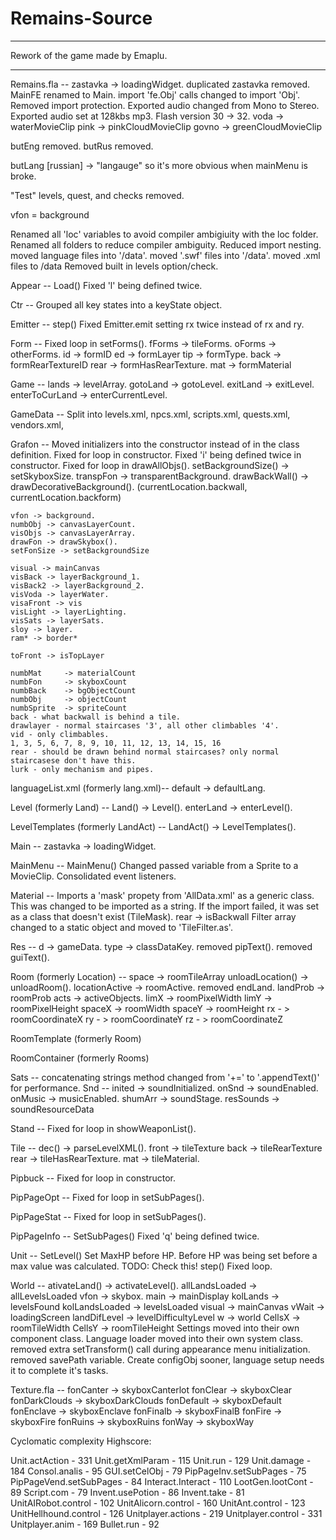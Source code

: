 # Remains-Source



---

Rework of the game made by Emaplu.

---


Remains.fla --
zastavka -> loadingWidget.
	duplicated zastavka removed.
MainFE renamed to Main.
import 'fe.Obj' calls changed to import 'Obj'.
Removed import protection.
Exported audio changed from Mono to Stereo.
Exported audio set at 128kbs mp3.
Flash version 30 -> 32.
voda -> waterMovieClip
pink -> pinkCloudMovieClip
govno -> greenCloudMovieClip

butEng removed.
butRus removed.

butLang 
	[russian] -> "langauge" so it's more obvious when mainMenu is broke.




"Test" levels, quest, and checks removed.

vfon = background


Renamed all 'loc' variables to avoid compiler ambigiuity with the loc folder.
Renamed all folders to reduce compiler ambiguity.
Reduced import nesting.
moved language files into '/data'.
moved '.swf' files into '/data'.
moved .xml files to /data
Removed built in levels option/check.

Appear --
	Load()
		Fixed 'l' being defined twice.

Ctr --
	Grouped all key states into a keyState object.
		
Emitter --
	step()
		Fixed Emitter.emit setting rx twice instead of rx and ry.
	
Form --
	Fixed loop in setForms().
	fForms -> tileForms.
	oForms -> otherForms.
	id -> formID
	ed -> formLayer
	tip -> formType.
	back -> formRearTextureID
	rear -> formHasRearTexture.
	mat -> formMaterial
	
Game --
	lands -> levelArray.
	gotoLand -> gotoLevel.
	exitLand -> exitLevel.
	enterToCurLand -> enterCurrentLevel.
	
GameData --
	Split into levels.xml, npcs.xml, scripts.xml, quests.xml, vendors.xml, 
	
Grafon --
	Moved initializers into the constructor instead of in the class definition.
	Fixed for loop in constructor.
	Fixed 'i' being defined twice in constructor.
	Fixed for loop in drawAllObjs().
	setBackgroundSize() -> setSkyboxSize.
	transpFon -> transparentBackground.
	drawBackWall() -> drawDecorativeBackground().
	(currentLocation.backwall, currentLocation.backform)
	
	vfon -> background.
	numbObj -> canvasLayerCount.
	visObjs -> canvasLayerArray.
	drawFon -> drawSkybox().
	setFonSize -> setBackgroundSize
	
	visual -> mainCanvas
	visBack -> layerBackground_1.
	visBack2 -> layerBackground_2.
	visVoda -> layerWater.
	visaFront -> vis
	visLight -> layerLighting.
	visSats -> layerSats.
	sloy -> layer.
	ram* -> border*
	
	toFront -> isTopLayer

	numbMat 	-> materialCount
	numbFon 	-> skyboxCount
	numbBack 	-> bgObjectCount
	numbObj 	-> objectCount
	numbSprite  -> spriteCount
	back - what backwall is behind a tile.
	drawlayer - normal staircases '3', all other climbables '4'.
	vid - only climbables.
	1, 3, 5, 6, 7, 8, 9, 10, 11, 12, 13, 14, 15, 16
	rear - should be drawn behind normal staircases? only normal staircasese don't have this.
	lurk - only mechanism and pipes.
	
languageList.xml (formerly lang.xml)--
	default -> defaultLang.


Level (formerly Land) --
	Land() -> Level().
	enterLand -> enterLevel().
	
	
LevelTemplates (formerly LandAct) --
	LandAct() -> LevelTemplates().
	
Main --
	zastavka -> loadingWidget.
	
MainMenu --
	MainMenu()
		Changed passed variable from a Sprite to a MovieClip.
	Consolidated event listeners.
	
Material --
		Imports a 'mask' propety from 'AllData.xml' as a generic class. This was changed to be imported as a string.
		If the import failed, it was set as a class that doesn't exist (TileMask).
		rear -> isBackwall
		Filter array changed to a static object and moved to 'TileFilter.as'.
	
Res --
	d -> gameData.
	type -> classDataKey.
	removed pipText().
	removed guiText().
	
Room (formerly Location) --
	space -> roomTileArray
	unloadLocation() -> unloadRoom().
	locationActive -> roomActive.
	removed endLand.
	landProb -> roomProb
	acts -> activeObjects.
	limX -> roomPixelWidth
	limY -> roomPixelHeight
	spaceX -> roomWidth
	spaceY -> roomHeight
	rx - > roomCoordinateX
	ry - > roomCoordinateY
	rz - > roomCoordinateZ
	
RoomTemplate (formerly Room)

RoomContainer (formerly Rooms)

Sats --
	concatenating strings method changed from '+=' to '.appendText()' for performance.
Snd --
	inited -> soundInitialized.
	onSnd -> soundEnabled.
	onMusic -> musicEnabled.
	shumArr -> soundStage.
	resSounds -> soundResourceData

Stand --
	Fixed for loop in showWeaponList().



Tile --
	dec() -> parseLevelXML().
	front -> tileTexture
	back -> tileRearTexture
	rear -> tileHasRearTexture.
	mat -> tileMaterial.

Pipbuck --
	Fixed for loop in constructor.

PipPageOpt --
	Fixed for loop in setSubPages().

PipPageStat --
	Fixed for loop in setSubPages().



PipPageInfo --
	SetSubPages()
		Fixed 'q' being defined twice.



Unit --
	SetLevel()
		Set MaxHP before HP.
		Before HP was being set before a max value was calculated.
		TODO: Check this!
	step()
		Fixed loop.
		
World --
	ativateLand() -> activateLevel().
	allLandsLoaded -> allLevelsLoaded
	vfon -> skybox.
	main -> mainDisplay
	kolLands -> levelsFound
	kolLandsLoaded -> levelsLoaded
	visual -> mainCanvas
	vWait -> loadingScreen
	landDifLevel -> levelDifficultyLevel
	w -> world
	CellsX -> roomTileWidth
	CellsY -> roomTileHeight
	Settings moved into their own component class.
	Language loader moved into their own system class.
	removed extra setTransform() call during appearance menu initialization.
	removed savePath variable.
	Create configObj sooner, language setup needs it to complete it's tasks.
	
Texture.fla --
	fonCanter -> skyboxCanterlot
	fonClear -> skyboxClear
	fonDarkClouds -> skyboxDarkClouds
	fonDefault -> skyboxDefault
	fonEnclave -> skyboxEnclave
	fonFinalb -> skyboxFinalB
	fonFire -> skyboxFire
	fonRuins -> skyboxRuins
	fonWay -> skyboxWay


Cyclomatic complexity Highscore:

Unit.actAction - 331
Unit.getXmlParam - 115
Unit.run - 129
Unit.damage - 184
Consol.analis - 95
GUI.setCelObj - 79
PipPageInv.setSubPages - 75
PipPageVend.setSubPages - 84
Interact.Interact - 110
LootGen.lootCont - 89
Script.com - 79
Invent.usePotion - 86
Invent.take - 81
UnitAIRobot.control - 102
UnitAlicorn.control - 160
UnitAnt.control - 123
UnitHellhound.control - 126
Unitplayer.actions - 219
Unitplayer.control - 331
Unitplayer.anim - 169
Bullet.run - 92

